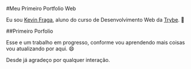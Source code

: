 #Meu Primeiro Portfolio Web

Eu sou [Kevin Fraga](https://www.linkedin.com/in/kevincfraga/), aluno do curso de Desenvolvimento Web da [Trybe](https://www.betrybe.com/). :rocket:

##Primeiro Porfolio

Esse e um trabalho em progresso, conforme vou aprendendo mais coisas vou atualizando por aqui. :smile:

Desde já agradeço por qualquer interação.
